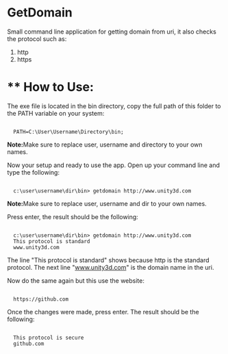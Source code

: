 GetDomain
=========

Small command line application for getting domain from uri, it also checks the protocol such as:
<ol>
  <li>http</li>
  <li>https</li>
</ol>

** How to Use:
=============

The exe file is located in the bin directory, copy the full path of this folder to the PATH variable on your system:

<pre><code>
  PATH=C:\User\Username\Directory\bin;
</code></pre>

<b>Note:</b>Make sure to replace user, username and directory to your own names.

Now your setup and ready to use the app. Open up your command line and type the following:

<pre><code>
  c:\user\username\dir\bin> getdomain http://www.unity3d.com
</code></pre>

<b>Note:</b>Make sure to replace user, username and dir to your own names.

Press enter, the result should be the following:

<pre><code>
  c:\user\username\dir\bin> getdomain http://www.unity3d.com
  This protocol is standard
  www.unity3d.com
</code></pre>

The line "This protocol is standard" shows because http is the standard protocol. The next line "www.unity3d.com" is the domain name
in the uri.

Now do the same again but this use the website:

<pre><code>
  https://github.com
</code></pre>

Once the changes were made, press enter. The result should be the following:

<pre><code>
  This protocol is secure
  github.com
</code></pre>

